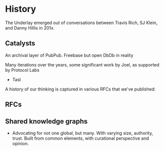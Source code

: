 # History

The Underlay emerged out of conversations between Travis Rich, SJ Klein, and Danny Hillis in 201x. 

## Catalysts
An archival layer of PubPub.
Freebase but open
DbDb in reality

Many iterations over the years, some significant work by Joel, as supported by Protocol Labs
- Tasl

A history of our thinking is captured in various RFCs that we've published:

## RFCs

## Shared knowledge graphs
- Advocating for not one global, but many. With varying size, authority, trust. Built from common elements, with curational perspective and opinion. 